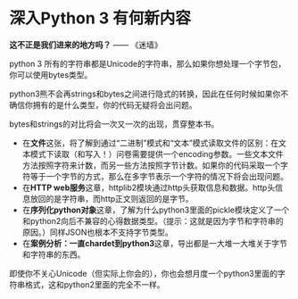 # 深入Python 3 有何新内容

**这不正是我们进来的地方吗？** —— 《迷墙》  

python 3 所有的字符串都是Unicode的字符串，那么如果你想处理一个字节包，你可以使用bytes类型。  

python3熊不会再strings和bytes之间进行隐式的转换，因此在任何时候如果你不确信你拥有的是什么类型，你的代码无疑将会出问题。  

bytes和strings的对比将会一次又一次的出现，贯穿整本书。  

- 在**文件**这张，将了解到通过“二进制”模式和“文本”模式读取文件的区别：在文本模式下读取（和写入！）问卷需要提供一个encoding参数。一些文本文件方法按照字符来计数，而另一些方法按照字节计数。如果你的代码采取一个字符等于一个字节的方式，那么在多字节表示一个字符的情况下将会出现问题。  
- 在**HTTP web服务**这章，httplib2模块通过http头获取信息和数据。http头信息放回的是字符串，而http正文则返回的是字节。  
- 在**序列化python对象**这章，了解为什么python3里面的pickle模块定义了一个和python2向后不兼容的心得数据类型。（提示：这就是因为字节和字符串的原因。）同样JSON也根本不支持字节类型。  
- 在**案例分析：一直chardet到python3**这章，导出都是一大堆一大堆关于字节和字符串的东西。  

即使你不关心Unicode（但实际上你会的），你也会想月度一个python3里面的字符串格式，这和python2里面的完全不一样。  



